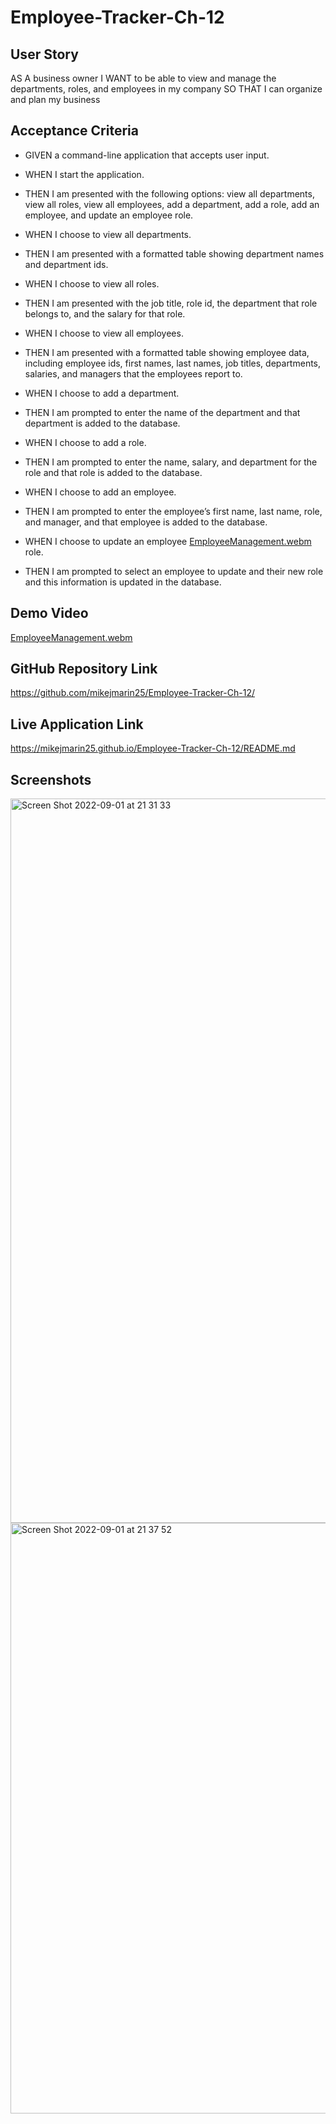 # Employee-Tracker-Ch-12

## User Story

AS A business owner
I WANT to be able to view and manage the departments, roles, and employees in my company
SO THAT I can organize and plan my business

## Acceptance Criteria

- GIVEN a command-line application that accepts user input.
- WHEN I start the application.
- THEN I am presented with the following options: view all departments, view all roles, view all employees, add a department, add a role, add an employee, and update an employee role.

- WHEN I choose to view all departments.
- THEN I am presented with a formatted table showing department names and department ids.

- WHEN I choose to view all roles.
- THEN I am presented with the job title, role id, the department that role belongs to, and the salary for that role.

- WHEN I choose to view all employees.
- THEN I am presented with a formatted table showing employee data, including employee ids, first names, last names, job titles, departments, salaries, and managers that the employees report to.

- WHEN I choose to add a department.
- THEN I am prompted to enter the name of the department and that department is added to the database.

- WHEN I choose to add a role.
- THEN I am prompted to enter the name, salary, and department for the role and that role is added to the database.

- WHEN I choose to add an employee.
- THEN I am prompted to enter the employee’s first name, last name, role, and manager, and that employee is added to the database.

- WHEN I choose to update an employee [EmployeeManagement.webm](https://user-images.githubusercontent.com/105763252/188039797-32b3d420-1d8a-4d0c-85b4-7511a9ac6273.webm)
role.
- THEN I am prompted to select an employee to update and their new role and this information is updated in the database.

## Demo Video
[EmployeeManagement.webm](https://user-images.githubusercontent.com/105763252/188040766-5fd96da4-6449-403e-94d6-62bfd3290d92.webm)


## GitHub Repository Link
https://github.com/mikejmarin25/Employee-Tracker-Ch-12/

## Live Application Link
https://mikejmarin25.github.io/Employee-Tracker-Ch-12/README.md

## Screenshots
<img width="1159" alt="Screen Shot 2022-09-01 at 21 31 33" src="https://user-images.githubusercontent.com/105763252/188040548-815abdb4-a5cf-4faa-84e4-7d30f99c0855.png">

<img width="945" alt="Screen Shot 2022-09-01 at 21 37 52" src="https://user-images.githubusercontent.com/105763252/188040560-6aaf9482-6aaf-47bf-ac37-32827f4f3b87.png">
